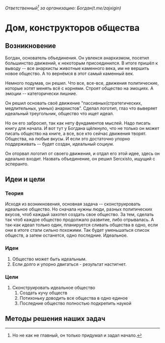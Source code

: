 *Ответственный[^1] за организацию: Богдан(t.me/zajxigin)*

[^1]: Но не как не главный, он только придумал и задал начало.

# Дом, конструкторов общества

## Возникновение

Богдан, основатель объединения. Он увлекся анархизмом, посетил большинство движений, к некоторым присоединился. В итоге пришёл к выводу -- все анархисты животные каменного века, им не вершить новое общество. А то вернёмся в этот самый каменный век.

Немного подумав, он решил. Что все, все-все, движения политические, которые хотят менять всё с корнями. Строят общество на эмоциях. А эмоции -- категорически лишние. 

Он решил основать своё движение "пассивных(стратегических, медлительных, умных) анархистов". Сделал логотип, глаз что выверяет идеальный треугольник, общество что ищет идеал.

Но он его забросил, так как нету фундаментов мыслей. Надо писать книгу для начала. И вот тут у Богдана щёлкнуло, что не только он может писать общество на книге, а все, все кто сейчас движения творят. Общества, на любые вкусы. И если это достаточно упорно поддерживать -- будет создан, идеальный социум.

Он оторвал логотип от своего движения, и отдал его этой идее, здесь он идеально входит. Назвать объединение, он решил Sercxisto, ищущий с эсперанто. 

## Идеи и цели

### Теория

Исходя из возникновения, основная задача -- сконструировать идеальное общество. Но сначала нужны люди, разных политических вкусов, чтоб каждый захотел создать свое общество. За тем, сделать так чтоб каждое общество продолжало развитие, либо отрывалась. А так-как идеал только один, планируется сливать общества в одно, если они в итоге стали сильно похожими. Так будет уменьшаться список обществ, а затем останется, одно последние. Идеальное.

### Идеи

1. Общество может быть идеальным.
2. Если долго и упорно двигаться - результат настигнет.

### Цели

1. Сконструировать идеальное общество
   1. Создать кучу обществ
   2. Потихоньку доводить все общества в одно единое
   3. Последние общество полностью подкрепить наукой

## Методы решения наших задач